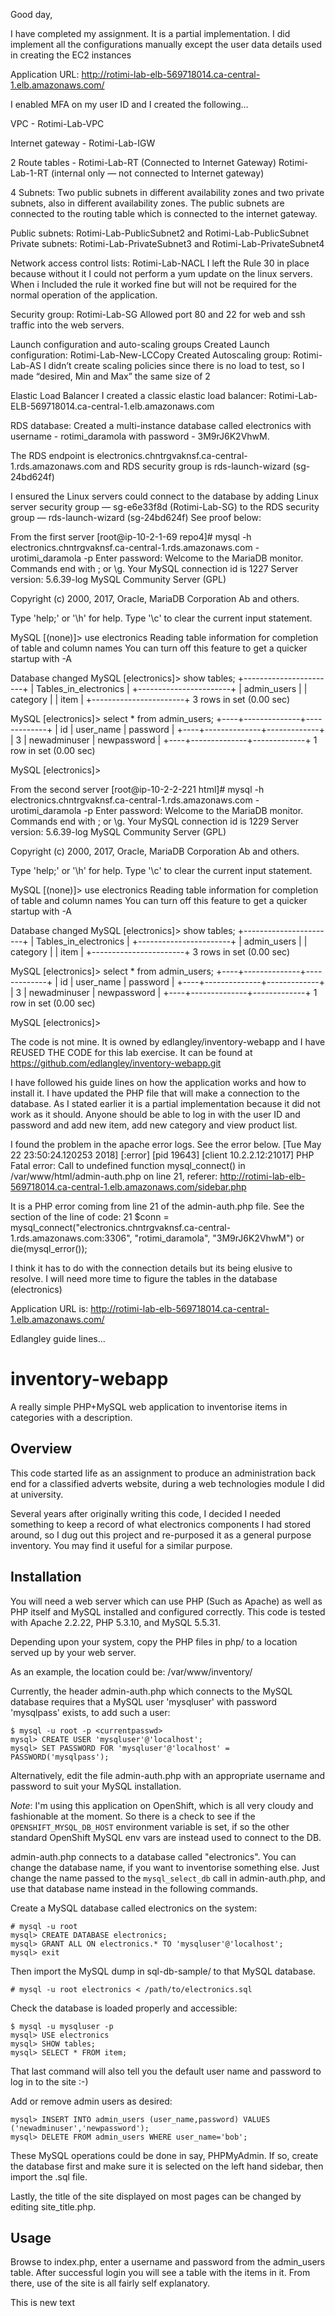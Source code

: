 Good day,

I have completed my assignment. It is a partial implementation. I did implement all the configurations manually except the user data details used in creating the EC2 instances

Application URL: http://rotimi-lab-elb-569718014.ca-central-1.elb.amazonaws.com/

I enabled MFA on my user ID and I created the following…

VPC - Rotimi-Lab-VPC

Internet gateway - Rotimi-Lab-IGW

2 Route tables - Rotimi-Lab-RT (Connected to Internet Gateway)
			   Rotimi-Lab-1-RT (internal only — not connected to Internet gateway)

4 Subnets: Two public subnets in different availability zones and two private subnets, also in different availability zones. The public subnets are connected to the routing table which is connected to the internet gateway.

Public subnets: Rotimi-Lab-PublicSubnet2 and Rotimi-Lab-PublicSubnet
Private subnets: Rotimi-Lab-PrivateSubnet3 and Rotimi-Lab-PrivateSubnet4

Network access control lists: Rotimi-Lab-NACL
I left the Rule 30 in place because without it I could not perform a yum update on the linux servers. When i Included the rule it worked fine but will not be required for the normal operation of the application.

Security group: Rotimi-Lab-SG
Allowed port 80 and 22 for web and ssh traffic into the web servers.

Launch configuration and auto-scaling groups
Created Launch configuration: Rotimi-Lab-New-LCCopy
Created Autoscaling group: Rotimi-Lab-AS
I didn’t create scaling policies since there is no load to test, so I made “desired, Min and Max” the same size of 2

Elastic Load Balancer
I created a classic elastic load balancer: Rotimi-Lab-ELB-569718014.ca-central-1.elb.amazonaws.com

RDS database:
Created a multi-instance database called electronics with username - rotimi_daramola with password - 3M9rJ6K2VhwM. 

The RDS endpoint is electronics.chntrgvaknsf.ca-central-1.rds.amazonaws.com and RDS security group is rds-launch-wizard (sg-24bd624f)

I ensured the Linux servers could connect to the database by adding Linux server security group — sg-e6e33f8d (Rotimi-Lab-SG) to the RDS security group — rds-launch-wizard (sg-24bd624f) See proof below:

From the first server
[root@ip-10-2-1-69 repo4]# mysql -h electronics.chntrgvaknsf.ca-central-1.rds.amazonaws.com -urotimi_daramola -p
Enter password: 
Welcome to the MariaDB monitor.  Commands end with ; or \g.
Your MySQL connection id is 1227
Server version: 5.6.39-log MySQL Community Server (GPL)

Copyright (c) 2000, 2017, Oracle, MariaDB Corporation Ab and others.

Type 'help;' or '\h' for help. Type '\c' to clear the current input statement.

MySQL [(none)]> use electronics
Reading table information for completion of table and column names
You can turn off this feature to get a quicker startup with -A

Database changed
MySQL [electronics]> show tables;
+-----------------------+
| Tables_in_electronics |
+-----------------------+
| admin_users           |
| category              |
| item                  |
+-----------------------+
3 rows in set (0.00 sec)

MySQL [electronics]> select * from admin_users;
+----+--------------+-------------+
| id | user_name    | password    |
+----+--------------+-------------+
|  3 | newadminuser | newpassword |
+----+--------------+-------------+
1 row in set (0.00 sec)

MySQL [electronics]>

From the second server
[root@ip-10-2-2-221 html]# mysql -h electronics.chntrgvaknsf.ca-central-1.rds.amazonaws.com -urotimi_daramola -p
Enter password: 
Welcome to the MariaDB monitor.  Commands end with ; or \g.
Your MySQL connection id is 1229
Server version: 5.6.39-log MySQL Community Server (GPL)

Copyright (c) 2000, 2017, Oracle, MariaDB Corporation Ab and others.

Type 'help;' or '\h' for help. Type '\c' to clear the current input statement.

MySQL [(none)]> use electronics
Reading table information for completion of table and column names
You can turn off this feature to get a quicker startup with -A

Database changed
MySQL [electronics]> show tables;
+-----------------------+
| Tables_in_electronics |
+-----------------------+
| admin_users           |
| category              |
| item                  |
+-----------------------+
3 rows in set (0.00 sec)

MySQL [electronics]> select * from admin_users;
+----+--------------+-------------+
| id | user_name    | password    |
+----+--------------+-------------+
|  3 | newadminuser | newpassword |
+----+--------------+-------------+
1 row in set (0.00 sec)

MySQL [electronics]>

The code is not mine. It is owned by edlangley/inventory-webapp and I have REUSED THE CODE for this lab exercise. It can be found at https://github.com/edlangley/inventory-webapp.git

I have followed his guide lines on how the application works and how to install it. I have updated the PHP file that will make a connection to the database. As I stated earlier it is a partial implementation because it did not work as it should. Anyone should be able to log in with the user ID and password and add new item, add new category and view product list. 

I found the problem in the apache error logs. See the error below.
[Tue May 22 23:50:24.120253 2018] [:error] [pid 19643] [client 10.2.2.12:21017] PHP Fatal error:  Call to undefined function mysql_connect() in /var/www/html/admin-auth.php on line 21, referer: http://rotimi-lab-elb-569718014.ca-central-1.elb.amazonaws.com/sidebar.php

It is a PHP error coming from line 21 of the admin-auth.php file. See the section of the line of code:
21                         $conn = mysql_connect("electronics.chntrgvaknsf.ca-central-1.rds.amazonaws.com:3306", "rotimi_daramola", "3M9rJ6K2VhwM") or die(mysql_error());

I think it has to do with the connection details but its being elusive to resolve. I will need more time to figure the tables in the database (electronics)

Application URL is: http://rotimi-lab-elb-569718014.ca-central-1.elb.amazonaws.com/

Edlangley guide lines...

inventory-webapp
================

A really simple PHP+MySQL web application to inventorise items in
categories with a description.

Overview
--------
This code started life as an assignment to produce an administration
back end for a classified adverts website, during a web technologies
module I did at university. 

Several years after originally writing this code, I decided I needed
something to keep a record of what electronics components I had stored
around, so I dug out this project and re-purposed it as a general
purpose inventory. You may find it useful for a similar purpose.

Installation
------------
You will need a web server which can use PHP (Such as Apache) as well
as PHP itself and MySQL installed and configured correctly. This code
is tested with Apache 2.2.22, PHP 5.3.10, and MySQL 5.5.31.

Depending upon your system, copy the PHP files in php/ to a
location served up by your web server.

As an example, the location could be: /var/www/inventory/

Currently, the header admin-auth.php which connects to the MySQL
database requires that a MySQL user 'mysqluser' with password
'mysqlpass' exists, to add such a user:

	$ mysql -u root -p <currentpasswd>
	mysql> CREATE USER 'mysqluser'@'localhost';
	mysql> SET PASSWORD FOR 'mysqluser'@'localhost' = PASSWORD('mysqlpass');

Alternatively, edit the file admin-auth.php with an appropriate
username and password to suit your MySQL installation.

*Note*: I'm using this application on OpenShift, which is all very
cloudy and fashionable at the moment. So there is a check to see
if the `OPENSHIFT_MYSQL_DB_HOST` environment variable is set, if so
the other standard OpenShift MySQL env vars are instead used to
connect to the DB.

admin-auth.php connects to a database called "electronics". You can
change the database name, if you want to inventorise
something else. Just change the name passed to the `mysql_select_db`
call in admin-auth.php, and use that database name instead in the
following commands.

Create a MySQL database called electronics on the system:

	# mysql -u root
	mysql> CREATE DATABASE electronics;
	mysql> GRANT ALL ON electronics.* TO 'mysqluser'@'localhost';
	mysql> exit
	
Then import the MySQL dump in sql-db-sample/ to that MySQL database.

	# mysql -u root electronics < /path/to/electronics.sql

Check the database is loaded properly and accessible:

	$ mysql -u mysqluser -p
	mysql> USE electronics
	mysql> SHOW tables;
	mysql> SELECT * FROM item;

That last command will also tell you the default user name and
password to log in to the site :-)

Add or remove admin users as desired:

	mysql> INSERT INTO admin_users (user_name,password) VALUES ('newadminuser','newpassword');
	mysql> DELETE FROM admin_users WHERE user_name='bob';

These MySQL operations could be done in say, PHPMyAdmin. If so,
create the database first and make sure it is selected on the left
hand sidebar, then import the .sql file.

Lastly, the title of the site displayed on most pages can be changed
by editing site_title.php.

Usage
-----
Browse to index.php, enter a username and password from the admin_users
table. After successful login you will see a table with the items in it.
From there, use of the site is all fairly self explanatory.


This is new text
